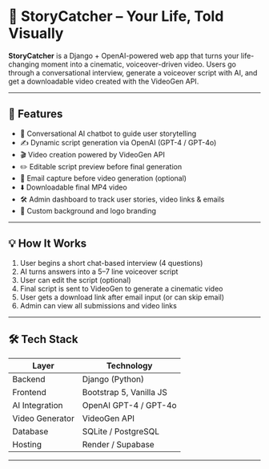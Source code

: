 # 🎥 StoryCatcher – Your Life, Told Visually

**StoryCatcher** is a Django + OpenAI-powered web app that turns your life-changing moment into a cinematic, voiceover-driven video. Users go through a conversational interview, generate a voiceover script with AI, and get a downloadable video created with the VideoGen API.

---

## 🚀 Features

- 🤖 Conversational AI chatbot to guide user storytelling
- ✍️ Dynamic script generation via OpenAI (GPT-4 / GPT-4o)
- 🎬 Video creation powered by VideoGen API
- ✏️ Editable script preview before final generation
- 📩 Email capture before video generation (optional)
- ⬇️ Downloadable final MP4 video
- 🛠 Admin dashboard to track user stories, video links & emails
- 🌄 Custom background and logo branding

---

## 💡 How It Works

1. User begins a short chat-based interview (4 questions)
2. AI turns answers into a 5–7 line voiceover script
3. User can edit the script (optional)
4. Final script is sent to VideoGen to generate a cinematic video
5. User gets a download link after email input (or can skip email)
6. Admin can view all submissions and video links

---

## 🛠 Tech Stack

| Layer            | Technology             |
|------------------|------------------------|
| Backend          | Django (Python)        |
| Frontend         | Bootstrap 5, Vanilla JS|
| AI Integration   | OpenAI GPT-4 / GPT-4o  |
| Video Generator  | VideoGen API           |
| Database         | SQLite / PostgreSQL    |
| Hosting          | Render / Supabase      |

---
